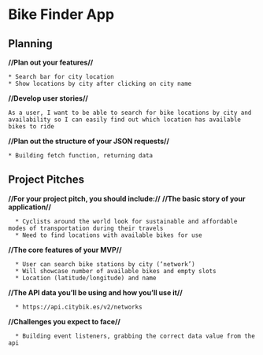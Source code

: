 # Bike Finder App



## Planning

**//Plan out your features//**

    * Search bar for city location
    * Show locations by city after clicking on city name

**//Develop user stories//**

    As a user, I want to be able to search for bike locations by city and availability so I can easily find out which location has available bikes to ride

**//Plan out the structure of your JSON requests//**
    
    * Building fetch function, returning data

## Project Pitches

**//For your project pitch, you should include://**
  **//The basic story of your application//**

      * Cyclists around the world look for sustainable and affordable modes of transportation during their travels
      * Need to find locations with available bikes for use

  **//The core features of your MVP//**

      * User can search bike stations by city (‘network’)
      * Will showcase number of available bikes and empty slots
      * Location (latitude/longitude) and name

  **//The API data you’ll be using and how you’ll use it//**

      * https://api.citybik.es/v2/networks
  
  **//Challenges you expect to face//**

      * Building event listeners, grabbing the correct data value from the api